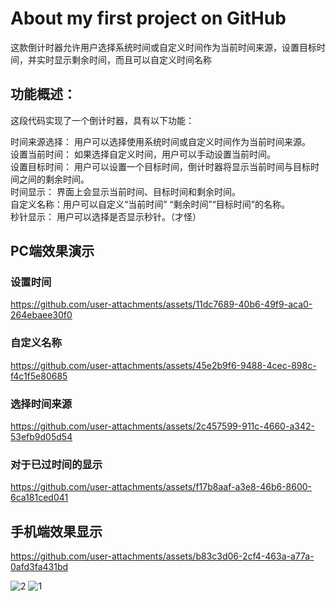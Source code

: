# About my first project on GitHub
 这款倒计时器允许用户选择系统时间或自定义时间作为当前时间来源，设置目标时间，并实时显示剩余时间，而且可以自定义时间名称

## 功能概述：

这段代码实现了一个倒计时器，具有以下功能：

时间来源选择： 用户可以选择使用系统时间或自定义时间作为当前时间来源。\
设置当前时间： 如果选择自定义时间，用户可以手动设置当前时间。\
设置目标时间： 用户可以设置一个目标时间，倒计时器将显示当前时间与目标时间之间的剩余时间。\
时间显示： 界面上会显示当前时间、目标时间和剩余时间。\
自定义名称：用户可以自定义“当前时间” “剩余时间”“目标时间”的名称。\
秒针显示： 用户可以选择是否显示秒针。（才怪）

## PC端效果演示

### 设置时间
https://github.com/user-attachments/assets/11dc7689-40b6-49f9-aca0-264ebaee30f0

### 自定义名称
https://github.com/user-attachments/assets/45e2b9f6-9488-4cec-898c-f4c1f5e80685

### 选择时间来源
https://github.com/user-attachments/assets/2c457599-911c-4660-a342-53efb9d05d54

### 对于已过时间的显示
https://github.com/user-attachments/assets/f17b8aaf-a3e8-46b6-8600-6ca181ced041

## 手机端效果显示

https://github.com/user-attachments/assets/b83c3d06-2cf4-463a-a77a-0afd3fa431bd

![2](https://github.com/user-attachments/assets/49657791-3c89-4e7e-8fa6-f28c3227b86f)
![1](https://github.com/user-attachments/assets/6bbd6742-67ba-4093-beb5-b00aa46d2f88)







